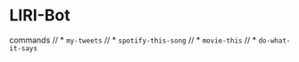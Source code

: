 # LIRI-Bot

commands
// * `my-tweets`
// * `spotify-this-song`
// * `movie-this`
// * `do-what-it-says`